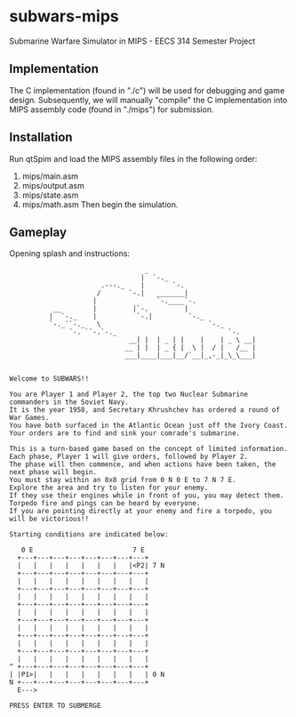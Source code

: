 subwars-mips
============

Submarine Warfare Simulator in MIPS - EECS 314 Semester Project

Implementation
--------------

The C implementation (found in "./c") will be used for debugging and game design.
Subsequently, we will manually "compile" the C implementation into MIPS assembly code (found in "./mips") for submission.

Installation
------------
Run qtSpim and load the MIPS assembly files in the following order:
1. mips/main.asm
2. mips/output.asm
3. mips/state.asm
4. mips/math.asm
Then begin the simulation.

Gameplay
--------
Opening splash and instructions:

                                      _
                                     |  `-._
                           .---._    |       `-.
                          /       `-.|   _______|
                         |               `-.____`-.
               __        |         |`-.         |
              |  `-._    |          `-.|         `-._
              `-._``-._   \                           `-._
                   `-. ``-.`-._                            `-.
                                  __| |  | _ | |    |    | _ \ __|
                                 __ | |  | _ { |  \ |  / |   /__ |
                                 ___|____|___|__/`__|_,-_|_\_\___|


    Welcome to SUBWARS!!

    You are Player 1 and Player 2, the top two Nuclear Submarine commanders in the Soviet Navy.
    It is the year 1958, and Secretary Khrushchev has ordered a round of War Games.
    You have both surfaced in the Atlantic Ocean just off the Ivory Coast.
    Your orders are to find and sink your comrade's submarine.

    This is a turn-based game based on the concept of limited information.
    Each phase, Player 1 will give orders, followed by Player 2.
    The phase will then commence, and when actions have been taken, the next phase will begin.
    You must stay within an 8x8 grid from 0 N 0 E to 7 N 7 E.
    Explore the area and try to listen for your enemy.
    If they use their engines while in front of you, you may detect them.
    Torpedo fire and pings can be heard by everyone.
    If you are pointing directly at your enemy and fire a torpedo, you will be victorious!!

    Starting conditions are indicated below:

       0 E                         7 E
      +---+---+---+---+---+---+---+---+
      |   |   |   |   |   |   |   |<P2| 7 N
      +---+---+---+---+---+---+---+---+
      |   |   |   |   |   |   |   |   |
      +---+---+---+---+---+---+---+---+
      |   |   |   |   |   |   |   |   |
      +---+---+---+---+---+---+---+---+
      |   |   |   |   |   |   |   |   |
      +---+---+---+---+---+---+---+---+
      |   |   |   |   |   |   |   |   |
      +---+---+---+---+---+---+---+---+
      |   |   |   |   |   |   |   |   |
      +---+---+---+---+---+---+---+---+
      |   |   |   |   |   |   |   |   |
    ^ +---+---+---+---+---+---+---+---+
    | |P1>|   |   |   |   |   |   |   | 0 N
    N +---+---+---+---+---+---+---+---+
      E--->

    PRESS ENTER TO SUBMERGE
